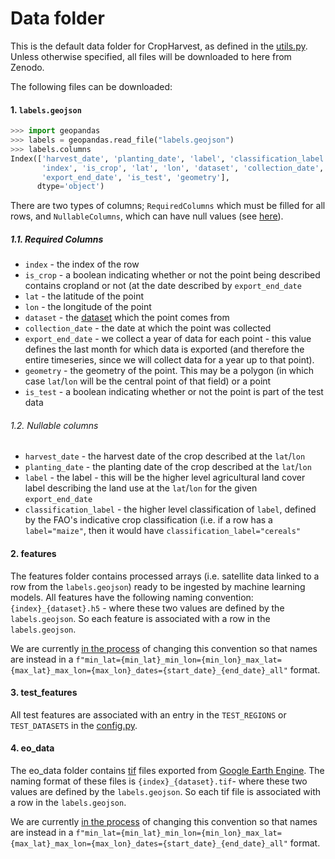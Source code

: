 # Data folder

This is the default data folder for CropHarvest, as defined in the [utils.py](../cropharvest/utils.py).
Unless otherwise specified, all files will be downloaded to here from Zenodo.

The following files can be downloaded:

#### 1. `labels.geojson`
```python
>>> import geopandas
>>> labels = geopandas.read_file("labels.geojson")
>>> labels.columns
Index(['harvest_date', 'planting_date', 'label', 'classification_label',
       'index', 'is_crop', 'lat', 'lon', 'dataset', 'collection_date',
       'export_end_date', 'is_test', 'geometry'],
      dtype='object')
```
There are two types of columns; `RequiredColumns` which must be filled for all rows, and `NullableColumns`, which can have null values (see [here](https://github.com/nasaharvest/cropharvest/blob/main/cropharvest/columns.py)).

##### 1.1. Required Columns
- `index` - the index of the row
- `is_crop` - a boolean indicating whether or not the point being described contains cropland or not (at the date described by `export_end_date`
- `lat` - the latitude of the point
- `lon` - the longitude of the point
- `dataset` - the [dataset](https://github.com/nasaharvest/cropharvest/blob/main/datasets.md) which the point comes from
- `collection_date` - the date at which the point was collected
- `export_end_date` - we collect a year of data for each point - this value defines the last month for which data is exported (and therefore the entire timeseries, since we will collect data for a year up to that point).
- `geometry` - the geometry of the point. This may be a polygon (in which case `lat`/`lon` will be the central point of that field) or a point
- `is_test` - a boolean indicating whether or not the point is part of the test data

###### 1.2. Nullable columns
- `harvest_date` - the harvest date of the crop described at the `lat`/`lon`
- `planting_date` - the planting date of the crop described at the `lat`/`lon`
- `label` - the label - this will be the higher level agricultural land cover label describing the land use at the `lat`/`lon` for the given `export_end_date`
- `classification_label` - the higher level classification of `label`, defined by the FAO's indicative crop classification (i.e. if a row has a `label="maize"`, then it would have `classification_label="cereals"`

#### 2. features
The features folder contains processed arrays (i.e. satellite data linked to a row from the `labels.geojson`) ready to be ingested by machine learning models. All features have the following naming convention: `{index}_{dataset}.h5` - where these two values are defined by the `labels.geojson`. So each feature is associated with a row in the `labels.geojson`.

We are currently [in the process](https://github.com/nasaharvest/cropharvest/pull/85) of changing this convention so that names are instead in a `f"min_lat={min_lat}_min_lon={min_lon}_max_lat={max_lat}_max_lon={max_lon}_dates={start_date}_{end_date}_all"` format.

#### 3. test_features
All test features are associated with an entry in the `TEST_REGIONS` or `TEST_DATASETS` in the [config.py](../cropharvest/config.py).

#### 4. eo_data
The eo_data folder contains [tif](https://en.wikipedia.org/wiki/TIFF) files exported from [Google Earth Engine](https://earthengine.google.com/). The naming format of these files is `{index}_{dataset}.tif`- where these two values are defined by the `labels.geojson`. So each tif file is associated with a row in the `labels.geojson`.

We are currently [in the process](https://github.com/nasaharvest/cropharvest/pull/85) of changing this convention so that names are instead in a `f"min_lat={min_lat}_min_lon={min_lon}_max_lat={max_lat}_max_lon={max_lon}_dates={start_date}_{end_date}_all"` format.
